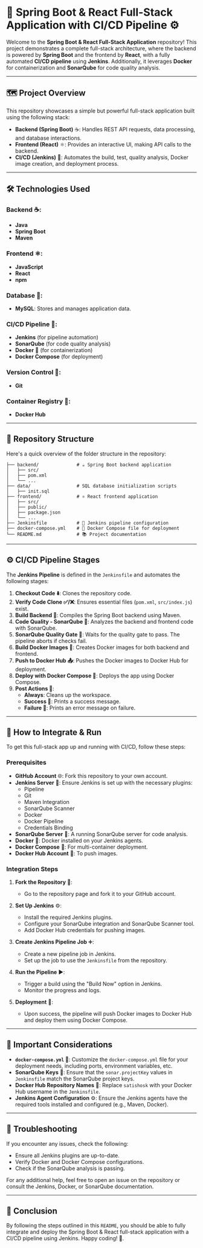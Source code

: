 # 🚀 Spring Boot & React Full-Stack Application with CI/CD Pipeline ⚙️

Welcome to the **Spring Boot & React Full-Stack Application** repository! This project demonstrates a complete full-stack architecture, where the backend is powered by **Spring Boot** and the frontend by **React**, with a fully automated **CI/CD pipeline** using **Jenkins**. Additionally, it leverages **Docker** for containerization and **SonarQube** for code quality analysis.

---

## 🗺️ Project Overview

This repository showcases a simple but powerful full-stack application built using the following stack:

- **Backend (Spring Boot)** ☕: Handles REST API requests, data processing, and database interactions.
- **Frontend (React)** ⚛️: Provides an interactive UI, making API calls to the backend.
- **CI/CD (Jenkins)** 🤖: Automates the build, test, quality analysis, Docker image creation, and deployment process.

---

## 🛠️ Technologies Used

### Backend ☕:
- **Java**
- **Spring Boot**
- **Maven**

### Frontend ⚛️:
- **JavaScript**
- **React**
- **npm**

### Database 🐬:
- **MySQL**: Stores and manages application data.

### CI/CD Pipeline 🤖:
- **Jenkins** (for pipeline automation)
- **SonarQube** (for code quality analysis)
- **Docker** 🐳 (for containerization)
- **Docker Compose** (for deployment)

### Version Control 🌳:
- **Git**

### Container Registry 🐳:
- **Docker Hub**

---

## 📂 Repository Structure

Here's a quick overview of the folder structure in the repository:

```plaintext
├── backend/              # ☕ Spring Boot backend application
│   ├── src/              
│   ├── pom.xml
│   └── ...
├── data/                 # SQL database initialization scripts
│   ├── init.sql
├── frontend/             # ⚛️ React frontend application
│   ├── src/
│   ├── public/
│   ├── package.json
│   └── ...
├── Jenkinsfile           # 🤖 Jenkins pipeline configuration
├── docker-compose.yml    # 🐳 Docker Compose file for deployment
└── README.md             # 📚 Project documentation
```

---

## ⚙️ CI/CD Pipeline Stages

The **Jenkins Pipeline** is defined in the `Jenkinsfile` and automates the following stages:

1. **Checkout Code ⬇️**: Clones the repository code.
2. **Verify Code Clone ✅/❌**: Ensures essential files (`pom.xml`, `src/index.js`) exist.
3. **Build Backend 🔨**: Compiles the Spring Boot backend using Maven.
4. **Code Quality - SonarQube 🧐**: Analyzes the backend and frontend code with SonarQube.
5. **SonarQube Quality Gate 🚦**: Waits for the quality gate to pass. The pipeline aborts if checks fail.
6. **Build Docker Images 🐳**: Creates Docker images for both backend and frontend.
7. **Push to Docker Hub 📤**: Pushes the Docker images to Docker Hub for deployment.
8. **Deploy with Docker Compose 🚀**: Deploys the app using Docker Compose.
9. **Post Actions 🧹**: 
    - **Always**: Cleans up the workspace.
    - **Success 🎉**: Prints a success message.
    - **Failure 🚨**: Prints an error message on failure.

---

## 🚀 How to Integrate & Run

To get this full-stack app up and running with CI/CD, follow these steps:

### Prerequisites

- **GitHub Account** 🌐: Fork this repository to your own account.
- **Jenkins Server** 🤖: Ensure Jenkins is set up with the necessary plugins:
  - Pipeline
  - Git
  - Maven Integration
  - SonarQube Scanner
  - Docker
  - Docker Pipeline
  - Credentials Binding
- **SonarQube Server** 🧹: A running SonarQube server for code analysis.
- **Docker** 🐳: Docker installed on your Jenkins agents.
- **Docker Compose** 🐳: For multi-container deployment.
- **Docker Hub Account** 🐳: To push images.

### Integration Steps

1. **Fork the Repository** 🍴:
   - Go to the repository page and fork it to your GitHub account.

2. **Set Up Jenkins** ⚙️:
   - Install the required Jenkins plugins.
   - Configure your SonarQube integration and SonarQube Scanner tool.
   - Add Docker Hub credentials for pushing images.

3. **Create Jenkins Pipeline Job** ➕:
   - Create a new pipeline job in Jenkins.
   - Set up the job to use the `Jenkinsfile` from the repository.

4. **Run the Pipeline** ▶️:
   - Trigger a build using the "Build Now" option in Jenkins.
   - Monitor the progress and logs.

5. **Deployment** 🚀:
   - Upon success, the pipeline will push Docker images to Docker Hub and deploy them using Docker Compose.

---

## 🔑 Important Considerations

- **`docker-compose.yml` 🐳**: Customize the `docker-compose.yml` file for your deployment needs, including ports, environment variables, etc.
- **SonarQube Keys** 🧐: Ensure that the `sonar.projectKey` values in `Jenkinsfile` match the SonarQube project keys.
- **Docker Hub Repository Names** 🐳: Replace `satishosk` with your Docker Hub username in the `Jenkinsfile`.
- **Jenkins Agent Configuration** ⚙️: Ensure the Jenkins agents have the required tools installed and configured (e.g., Maven, Docker).

---

## 🚧 Troubleshooting

If you encounter any issues, check the following:

- Ensure all Jenkins plugins are up-to-date.
- Verify Docker and Docker Compose configurations.
- Check if the SonarQube analysis is passing.

For any additional help, feel free to open an issue on the repository or consult the Jenkins, Docker, or SonarQube documentation.

---

## 🎉 Conclusion

By following the steps outlined in this `README`, you should be able to fully integrate and deploy the Spring Boot & React full-stack application with a CI/CD pipeline using Jenkins. Happy coding! 🚀.